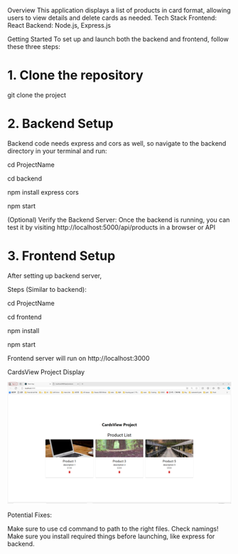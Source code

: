 Overview
This application displays a list of products in card format, allowing users to view details and delete cards as needed.
Tech Stack
Frontend: React
Backend: Node.js, Express.js

Getting Started
To set up and launch both the backend and frontend, follow these three steps:

# 1. Clone the repository

git clone the project

# 2. Backend Setup

Backend code needs express and cors as well, so navigate to the backend directory in your terminal and run:

cd ProjectName

cd backend

npm install express cors

npm start

(Optional) Verify the Backend Server:
Once the backend is running, you can test it by visiting http://localhost:5000/api/products in a browser or API

# 3. Frontend Setup

After setting up backend server,

Steps (Similar to backend):

cd ProjectName

cd frontend

npm install

npm start

Frontend server will run on http://localhost:3000

CardsView Project Display

![Product List Screenshot](ProjectImageDisplay.png)

Potential Fixes:

Make sure to use cd command to path to the right files. Check namings!
Make sure you install required things before launching, like express for backend.
